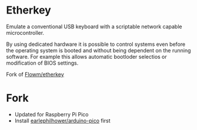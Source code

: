 Etherkey
========
Emulate a conventional USB keyboard with a scriptable network capable microcontroller.

By using dedicated hardware it is possible to control systems even before the operating system is booted and without being dependent on the running software. For example this allows automatic bootloder selectios or modification of BIOS settings.

Fork of [Flowm/etherkey](https://github.com/Flowm/etherkey#readme)

Fork
====

* Updated for Raspberry Pi Pico
* Install [earlephilhower/arduino-pico](https://github.com/earlephilhower/arduino-pico#readme) first
